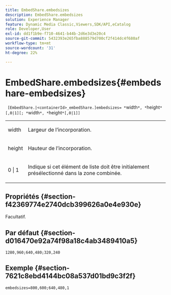 ```yaml
---
title: EmbedShare.embedsizes
description: EmbedShare.embedsizes
solution: Experience Manager
feature: Dynamic Media Classic,Viewers,SDK/API,eCatalog
role: Developer,User
exl-id: dd1f1b9e-f710-4641-b44b-2d6e3d3e20c4
source-git-commit: 5432393e265fba888579d700cf2f414dc4f680af
workflow-type: tm+mt
source-wordcount: '31'
ht-degree: 22%

---
```


# EmbedShare.embedsizes{#embedshare-embedsizes}

` [EmbedShare.|<containerId>_embedShare.]embedsizes= *`width`*, *`height`*[,0|1][; *`width`*, *`height`*[,0|1]]`

<table id="table_2B109D2F91E64B5382B31921C3780FA5"> 
 <tbody> 
  <tr> 
   <td colname="col1"> <p> <span class="codeph"> <span class="varname"> width </span> </span> </p> </td> 
   <td colname="col2"> <p>Largeur de l’incorporation. </p> </td> 
  </tr> 
  <tr> 
   <td colname="col1"> <p> <span class="codeph"> <span class="varname"> height </span> </span> </p> </td> 
   <td colname="col2"> <p>Hauteur de l’incorporation. </p> </td> 
  </tr> 
  <tr> 
   <td colname="col1"> <p> <span class="codeph"> 0 | 1 </span> </p> </td> 
   <td colname="col2"> <p> Indique si cet élément de liste doit être initialement présélectionné dans la zone combinée. </p> </td> 
  </tr> 
 </tbody> 
</table>

## Propriétés {#section-f42369774e2740dcb399626a0e4e930e}

Facultatif.

## Par défaut {#section-d016470e92a74f98a18c4ab3489410a5}

`1280,960;640,480;320,240`

## Exemple {#section-7621c8ebd4144bc08a537d01bd9c3f2f}

`embedsizes=800,600;640,480,1`
